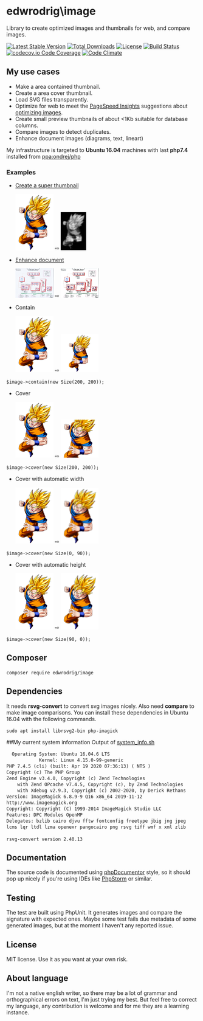 edwrodrig\image 
========
Library to create optimized images and thumbnails for web, and compare images.

[![Latest Stable Version](https://poser.pugx.org/edwrodrig/image/v/stable)](https://packagist.org/packages/edwrodrig/image)
[![Total Downloads](https://poser.pugx.org/edwrodrig/image/downloads)](https://packagist.org/packages/edwrodrig/image)
[![License](https://poser.pugx.org/edwrodrig/image/license)](https://packagist.org/packages/edwrodrig/image)
[![Build Status](https://travis-ci.org/edwrodrig/image.svg?branch=master)](https://travis-ci.org/edwrodrig/image)
[![codecov.io Code Coverage](https://codecov.io/gh/edwrodrig/image/branch/master/graph/badge.svg)](https://codecov.io/github/edwrodrig/image?branch=master)
[![Code Climate](https://codeclimate.com/github/edwrodrig/image/badges/gpa.svg)](https://codeclimate.com/github/edwrodrig/image)


## My use cases

 * Make a area contained thumbnail.
 * Create a area cover thumbnail.
 * Load SVG files transparently.
 * Optimize for web to meet the [PageSpeed Insights](https://developers.google.com/speed/pagespeed/insights) suggestions about [optimizing images](https://developers.google.com/speed/docs/insights/OptimizeImages).
 * Create small preview thumbnails of about <1Kb suitable for database columns.
 * Compare images to detect duplicates.
 * Enhance document images (diagrams, text, lineart)
 
 My infrastructure is targeted to __Ubuntu 16.04__ machines with last __php7.4__ installed from [ppa:ondrej/php](https://launchpad.net/~ondrej/+archive/ubuntu/php)

### Examples

* [Create a super thumbnail](https://github.com/edwrodrig/image/blob/master/examples/create_super_thumbnail.php)

  <img width="100" alt="Original" src="https://raw.githubusercontent.com/edwrodrig/image/master/tests/files/original/ssj.png">
  ⇨
  <img alt="Target" src="https://raw.githubusercontent.com/edwrodrig/image/master/tests/files/expected/ssj_thumb.jpg">

* [Enhance document](https://github.com/edwrodrig/image/blob/master/examples/enhance_document.php)

  <img width="100" alt="Original" src="https://raw.githubusercontent.com/edwrodrig/image/master/tests/files/original/mindprint.jpg">
  ⇨
  <img width="100" alt="Target" src="https://raw.githubusercontent.com/edwrodrig/image/master/tests/files/expected/mindprint.jpg">

* Contain

  <img width="100" alt="Original" src="https://raw.githubusercontent.com/edwrodrig/image/master/tests/files/original/ssj.png">
  ⇨
  <img width="100" alt="Target" src="https://raw.githubusercontent.com/edwrodrig/image/master/tests/files/expected/ssj_contain_200_200.png"> 
```
$image->contain(new Size(200, 200));
```
* Cover

  <img width="100" alt="Original" src="https://raw.githubusercontent.com/edwrodrig/image/master/tests/files/original/ssj.png">
  ⇨
  <img width="100" alt="Target" src="https://raw.githubusercontent.com/edwrodrig/image/master/tests/files/expected/ssj_cover_200_200.png"> 
```
$image->cover(new Size(200, 200));
```    
* Cover with automatic width

  <img width="100" alt="Original" src="https://raw.githubusercontent.com/edwrodrig/image/master/tests/files/original/ssj.png">
  ⇨
  <img width="100" alt="Target" src="https://raw.githubusercontent.com/edwrodrig/image/master/tests/files/expected/ssj_cover_0_90.png"> 
```
$image->cover(new Size(0, 90));
```
* Cover with automatic height

  <img width="100" alt="Original" src="https://raw.githubusercontent.com/edwrodrig/image/master/tests/files/original/ssj.png">
  ⇨
  <img width="100" alt="Target" src="https://raw.githubusercontent.com/edwrodrig/image/master/tests/files/expected/ssj_cover_90_0.png"> 
```
$image->cover(new Size(90, 0));
```    


## Composer
```
composer require edwrodrig/image
```

## Dependencies
It needs __rsvg-convert__ to convert svg images nicely. Also need __compare__ to make image comparisons.
You can install these dependencies in Ubuntu 16.04 with the following commands.
```
sudo apt install librsvg2-bin php-imagick
```

##My current system information
Output of [system_info.sh](https://github.com/edwrodrig/image/blob/master/scripts/system_info.sh)
```
  Operating System: Ubuntu 16.04.6 LTS
            Kernel: Linux 4.15.0-99-generic
PHP 7.4.5 (cli) (built: Apr 19 2020 07:36:13) ( NTS )
Copyright (c) The PHP Group
Zend Engine v3.4.0, Copyright (c) Zend Technologies
    with Zend OPcache v7.4.5, Copyright (c), by Zend Technologies
    with Xdebug v2.9.3, Copyright (c) 2002-2020, by Derick Rethans
Version: ImageMagick 6.8.9-9 Q16 x86_64 2019-11-12 http://www.imagemagick.org
Copyright: Copyright (C) 1999-2014 ImageMagick Studio LLC
Features: DPC Modules OpenMP
Delegates: bzlib cairo djvu fftw fontconfig freetype jbig jng jpeg lcms lqr ltdl lzma openexr pangocairo png rsvg tiff wmf x xml zlib

rsvg-convert version 2.40.13
```

## Documentation
The source code is documented using [phpDocumentor](http://docs.phpdoc.org/references/phpdoc/basic-syntax.html) style,
so it should pop up nicely if you're using IDEs like [PhpStorm](https://www.jetbrains.com/phpstorm) or similar.


## Testing
The test are built using PhpUnit. It generates images and compare the signature with expected ones. Maybe some test fails due metadata of some generated images, but at the moment I haven't any reported issue.

## License
MIT license. Use it as you want at your own risk.

## About language
I'm not a native english writer, so there may be a lot of grammar and orthographical errors on text, I'm just trying my best. But feel free to correct my language, any contribution is welcome and for me they are a learning instance.

